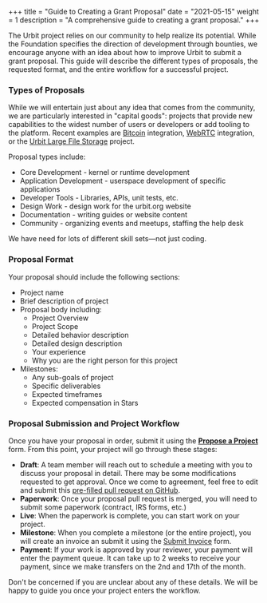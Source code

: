 +++
title = "Guide to Creating a Grant Proposal"
date = "2021-05-15"
weight = 1
description = "A comprehensive guide to creating a grant proposal."
+++

The Urbit project relies on our community to help realize its potential. While the Foundation specifies the direction of
development through bounties, we encourage anyone with an idea about how to improve Urbit to submit a grant proposal. This
guide will describe the different types of proposals, the requested format, and the entire workflow for a successful project.

### Types of Proposals

While we will entertain just about any idea that comes from the community, we are particularly interested in "capital goods":
projects that provide new capabilities to the widest number of users or developers or add tooling to the platform. Recent
examples are [Bitcoin](/grants/bitcoin-full-node-provider-and-wallet) integration, [WebRTC](/grants/webrtc-gall-agent-and-external-app)
integration, or the [Urbit Large File Storage](/grants/urbit-lfs-filehosting) project.

Proposal types include:

- Core Development - kernel or runtime development
- Application Development - userspace development of specific applications
- Developer Tools - Libraries, APIs, unit tests, etc.
- Design Work - design work for the urbit.org website
- Documentation - writing guides or website content
- Community - organizing events and meetups, staffing the help desk

We have need for lots of different skill sets&mdash;not just coding.

### Proposal Format

Your proposal should include the following sections:

- Project name
- Brief description of project
- Proposal body including:
  - Project Overview
  - Project Scope
  - Detailed behavior description
  - Detailed design description
  - Your experience
  - Why you are the right person for this project
- Milestones:
  - Any sub-goals of project
  - Specific deliverables
  - Expected timeframes
  - Expected compensation in Stars

### Proposal Submission and Project Workflow

Once you have your proposal in order, submit it using the **[Propose a Project](https://airtable.com/shrCi54rEDxgSZr3z)** form.
From this point, your project will go through these stages:

- **Draft**: A team member will reach out to schedule a meeting with you to discuss your proposal in detail. There may be
  some modifications requested to get approval. Once we come to agreement, feel free to edit and submit this [pre-filled pull request on GitHub](https://github.com/urbit/urbit.org/new/master?filename=/content/grants/project_name.md&value=%2B%2B%2B%0Atitle%20%3D%20%22%22%0Adate%20%3D%202021-01-01%0A%5Btaxonomies%5D%0Agrant_type%20%3D%20%5B%22Proposal%22%5D%0Agrant_category%20%3D%20%5B%22%22%5D%0A%5Bextra%5D%0Aimage%20%3D%20%22%22%0Adescription%20%3D%20%22%22%0Areward%20%3D%201%0Aassignee%20%3D%20%22%22%0Aid%20%3D%20%22%22%0Acompleted%20%3D%20false%0Alink%20%3D%20%22%22%0A%2B%2B%2B%0A%0A%5BDescribe%20your%20project%20here.%5D%0A%0A%23%23%20Milestones%0A%0A%5BSeparate%20milestones%20for%20work%20here%20and%20proposed%20payment%20at%20each%20step.%5D).
- **Paperwork**: Once your proposal pull request is merged, you will need to submit some paperwork (contract, IRS forms, etc.)
- **Live**: When the paperwork is complete, you can start work on your project.
- **Milestone**: When you complete a milestone (or the entire project), you will create an invoice an submit it using the
  [Submit Invoice](https://airtable.com/shrXXCs1uaxtNSBcg) form.
- **Payment**: If your work is approved by your reviewer, your payment will enter the payment queue. It can take up to 2 weeks to
  receive your payment, since we make transfers on the 2nd and 17th of the month.

Don't be concerned if you are unclear about any of these details. We will be happy to guide you once your project enters the
workflow.
